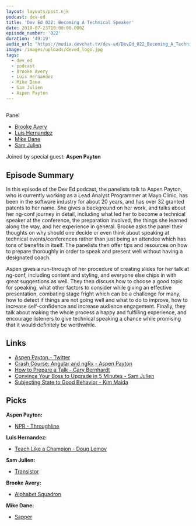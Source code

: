 ```yaml
---
layout: layouts/post.njk
podcast: dev-ed
title: 'Dev Ed 022: Becoming A Technical Speaker'
date: 2019-07-23T10:00:00.000Z
episode_number: '022'
duration: '49:19'
audio_url: 'https://media.devchat.tv/dev-ed/DevEd_022_Becoming_A_Technical_Speaker.mp3'
image: /images/uploads/deved_logo.jpg
tags:
  - dev_ed
  - podcast
  - Brooke Avery
  - Luis Hernandez
  - Mike Dane
  - Sam Julien
  - Aspen Payton
---
```

## Panel

* [Brooke Avery](https://thinkster.io/)
* [Luis Hernandez](https://lambdaschool.com/company/)
* [Mike Dane](https://www.mikedane.com/)
* [Sam Julien](https://twitter.com/samjulien?lang=en)

Joined by special guest: **Aspen Payton**

## Episode Summary

In this episode of the Dev Ed podcast, the panelists talk to Aspen Payton, who is currently working as a Lead Analyst Programmer at Mayo Clinic, has been in the software industry for about 20 years, and has over 32 granted patents to her name. She gives a background on her work, and talks about her ng-conf journey in detail, including what led her to become a technical speaker at the conference, the preparation involved, the things she learned along the way, and her experience in general. Brooke asks the panel their thoughts on why should one decide or even think about speaking at technical events/conferences rather than just being an attendee which has tons of benefits in itself. The panelists then offer tips and resources on how to prepare thoroughly in order to speak and present well without having a designated coach. 

Aspen gives a run-through of her procedure of creating slides for her talk at ng-conf, including content and styling, and everyone else chips in with great suggestions as well. They then discuss how to choose a good topic for speaking, what other factors to consider while giving an effective presentation, combating stage fright which can be a challenge for many, how to detect if things are not going well and what to do to improve, how to increase self-confidence and increase audience engagement. Finally, they talk about making the whole process a happy and fulfilling experience, and encourage listeners to give technical speaking a chance while promising that it would definitely be worthwhile.

## Links

* [Aspen Payton - Twitter](https://twitter.com/paytonmn)
* [Crash Course: Angular and ngRx - Aspen Payton](https://www.youtube.com/watch?v=272KDxSIQBw)
* [How to Prepare a Talk - Gary Bernhardt](https://www.deconstructconf.com/blog/how-to-prepare-a-talk)
* [Convince Your Boss to Upgrade in 5 Minutes - Sam Julien](https://www.youtube.com/watch?v=VS2qZe6ewZA)
* [Subjecting State to Good Behavior - Kim Maida](https://www.youtube.com/watch?v=XuRpn8KXw6g&t=1s)



## Picks

**Aspen Payton:**

* [NPR - Throughline](https://www.npr.org/podcasts/510333/throughline?t=1563306738221)

**Luis Hernandez:**

* [Teach Like a Champion - Doug Lemov](https://teachlikeachampion.com/books/teach-like-champion-2-0)

**Sam Julien:**

* [Transistor](https://www.supergiantgames.com/games/transistor/)

**Brooke Avery:**

* [Alphabet Squadron](https://www.goodreads.com/book/show/42207529-alphabet-squadron)

**Mike Dane:**

* [Sapper](https://sapper.svelte.dev/)
